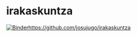 # irakaskuntza

[![Binder](https://mybinder.org/badge_logo.svg)](https://mybinder.org/v2/gh/josujugo/irakaskuntza/master?filepath=azterketaKAI2019.ipynb)https://github.com/josujugo/irakaskuntza

